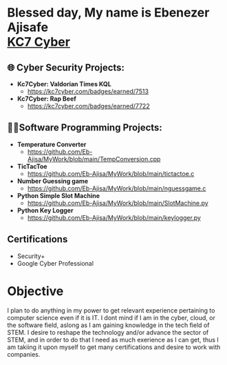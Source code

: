 <h1>Blessed day, My name is Ebenezer Ajisafe <br/><a href="www.linkedin.com/in/ebenezerajisafe

Linkedln</a>, <a href="https://kc7cyber.com/profile/EbenezerAjisafe">KC7 Cyber</a></h1>

<h2>🌐 Cyber Security Projects:</h2>

- <b>Kc7Cyber: Valdorian Times KQL</b>
  - https://kc7cyber.com/badges/earned/7513
- <b>Kc7Cyber: Rap Beef</b>
  - https://kc7cyber.com/badges/earned/7722
 
 <h2>👨‍💻Software Programming Projects: </h2>

- <b> Temperature Converter </b>
    - https://github.com/Eb-Ajisa/MyWork/blob/main/TempConversion.cpp
- <b> TicTacToe </b>
    - https://github.com/Eb-Ajisa/MyWork/blob/main/tictactoe.c
- <b> Number Guessing game </b>
    - https://github.com/Eb-Ajisa/MyWork/blob/main/nguessgame.c
- <b> Python Simple Slot Machine </b>
    - https://github.com/Eb-Ajisa/MyWork/blob/main/SlotMachine.py
- <b> Python Key Logger </b>
    - https://github.com/Eb-Ajisa/MyWork/blob/main/keylogger.py

<h2>Certifications</h2>

- Security+
- Google Cyber Professional
  
<h1>Objective</h1>
I plan to do anything in my power to get relevant experience pertaining to computer science even if it is IT. I dont mind if I am in the cyber, cloud, or the software field, aslong as I am gaining knowledge in the tech field of STEM. I desire to reshape the technology and/or advance the sector of STEM, and in order to do that I need as much exerience as I can get, thus I am takiing it upon myself to get many certifications and desire to work with companies.
